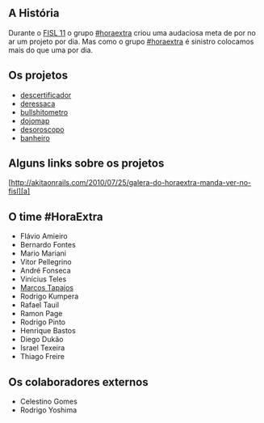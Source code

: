 ## A História

Durante o [FISL 11][fisl] o grupo [#horaextra][he] criou uma audaciosa meta de por no ar um projeto por dia. 
Mas como o grupo [#horaextra][he] é sinistro colocamos mais do que uma por dia.

## Os projetos

* [descertificador][d]
* [deressaca][dr]
* [bullshitometro][b]
* [dojomap][dm]
* [desoroscopo][do]
* [banheiro][ba]

## Alguns links sobre os projetos

[http://akitaonrails.com/2010/07/25/galera-do-horaextra-manda-ver-no-fisl][a]

## O time #HoraExtra

* Flávio Amieiro
* Bernardo Fontes
* Mario Mariani
* Vitor Pellegrino
* André Fonseca
* Vinícius Teles
* [Marcos Tapajos][mt]
* Rodrigo Kumpera
* Rafael Tauil
* Ramon Page
* Rodrigo Pinto
* Henrique Bastos
* Diego Dukão
* Israel Texeira
* Thiago Freire

## Os colaboradores externos

* Celestino Gomes
* Rodrigo Yoshima

[fisl]:http://fisl.softwarelivre.org
[he]:http://horaextra.org/
[a]:http://akitaonrails.com/2010/07/25/galera-do-horaextra-manda-ver-no-fisl
[d]:http://github.com/horaextra/descertificador
[dr]:http://github.com/horaextra/deressaca
[b]:http://github.com/horaextra/bullshitometro
[dm]:http://github.com/horaextra/dojomap
[do]:http://github.com/horaextra/desoroscopo
[ba]:http://github.com/horaextra/banheiro
[mt]:http://github.com/tapajos






